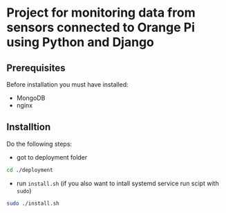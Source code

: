 # Project for monitoring data from sensors connected to Orange Pi using Python and Django

## Prerequisites
Before installation you must have installed:
- MongoDB
- nginx

## Installtion
Do the following steps:
- got to deployment folder 
```bash 
cd ./deployment
```
- run `install.sh` (if you also want to intall systemd service run scipt with `sudo`)
```bash
sudo ./install.sh
```
